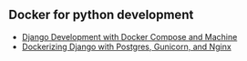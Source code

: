 ## Docker for python development

- [Django Development with Docker Compose and Machine](https://realpython.com/django-development-with-docker-compose-and-machine/)
- [Dockerizing Django with Postgres, Gunicorn, and Nginx](https://testdriven.io/blog/dockerizing-django-with-postgres-gunicorn-and-nginx/)
